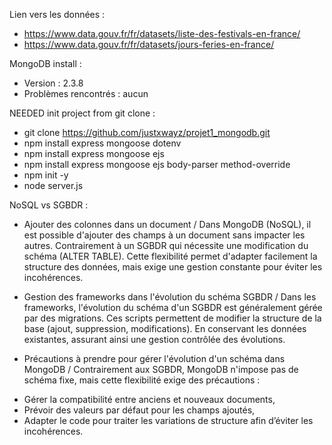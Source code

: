 Lien vers les données :
- https://www.data.gouv.fr/fr/datasets/liste-des-festivals-en-france/
- https://www.data.gouv.fr/fr/datasets/jours-feries-en-france/

MongoDB install :
- Version : 2.3.8 
- Problèmes rencontrés : aucun

NEEDED init project from git clone :
- git clone https://github.com/justxwayz/projet1_mongodb.git
- npm install express mongoose dotenv   
- npm install express mongoose ejs   
- npm install express mongoose ejs body-parser method-override  
- npm init -y 
- node server.js

NoSQL vs SGBDR :
* Ajouter des colonnes dans un document \/
Dans MongoDB (NoSQL), il est possible d'ajouter des champs à un document sans impacter les autres. 
Contrairement à un SGBDR qui nécessite une modification du schéma (ALTER TABLE). 
Cette flexibilité permet d'adapter facilement la structure des données, mais exige une gestion constante pour éviter les incohérences.

* Gestion des frameworks dans l'évolution du schéma SGBDR \/
Dans les frameworks, l'évolution du schéma d'un SGBDR est généralement gérée par des migrations. 
Ces scripts permettent de modifier la structure de la base (ajout, suppression, modifications).
En conservant les données existantes, assurant ainsi une gestion contrôlée des évolutions.

* Précautions à prendre pour gérer l'évolution d'un schéma dans MongoDB \/
Contrairement aux SGBDR, MongoDB n'impose pas de schéma fixe, mais cette flexibilité exige des précautions :
- Gérer la compatibilité entre anciens et nouveaux documents, 
- Prévoir des valeurs par défaut pour les champs ajoutés, 
- Adapter le code pour traiter les variations de structure afin d’éviter les incohérences.
